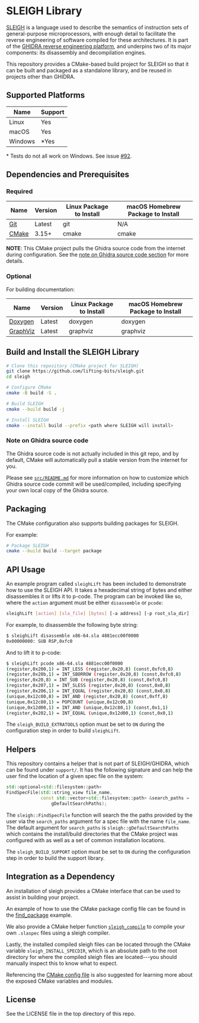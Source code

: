 # SLEIGH Library

[SLEIGH](https://ghidra.re/courses/languages/html/sleigh.html) is a language used to describe the semantics of instruction sets of general-purpose microprocessors, with enough detail to facilitate the reverse engineering of software compiled for these architectures. It is part of the [GHIDRA reverse engineering platform](https://github.com/NationalSecurityAgency/ghidra), and underpins two of its major components: its disassembly and decompilation engines.

This repository provides a CMake-based build project for SLEIGH so that it can be built and packaged as a standalone library, and be reused in projects other than GHIDRA.

## Supported Platforms

| Name | Support |
| ---- | ------- |
| Linux | Yes |
| macOS | Yes |
| Windows | *Yes |

\* Tests do not all work on Windows. See issue [#92](https://github.com/lifting-bits/sleigh/issues/92).

## Dependencies and Prerequisites

### Required

| Name | Version | Linux Package to Install | macOS Homebrew Package to Install |
| ---- | ------- | ------------------------ | --------------------------------- |
| [Git](https://git-scm.com/) | Latest | git | N/A |
| [CMake](https://cmake.org/) | 3.15+ | cmake | cmake |

**NOTE**: This CMake project pulls the Ghidra source code from the internet during configuration. See the [note on Ghidra source code section](#note-on-ghidra-source-code) for more details.

### Optional

For building documentation:

| Name | Version | Linux Package to Install | macOS Homebrew Package to Install |
| ---- | ------- | ------------------------ | --------------------------------- |
| [Doxygen](https://www.doxygen.nl/) | Latest | doxygen | doxygen |
| [GraphViz](https://graphviz.org/) | Latest | graphviz | graphviz |

## Build and Install the SLEIGH Library

```sh
# Clone this repository (CMake project for SLEIGH)
git clone https://github.com/lifting-bits/sleigh.git
cd sleigh

# Configure CMake
cmake -B build -S .

# Build SLEIGH
cmake --build build -j

# Install SLEIGH
cmake --install build --prefix <path where SLEIGH will install>
```

### Note on Ghidra source code

The Ghidra source code is not actually included in this git repo, and by default, CMake will automatically pull a stable version from the internet for you.

Please see [`src/README.md`](./src/README.md) for more information on how to customize which Ghidra source code commit will be used/compiled, including specifying your own local copy of the Ghidra source.

## Packaging

The CMake configuration also supports building packages for SLEIGH.

For example:

```sh
# Package SLEIGH
cmake --build build --target package
```

## API Usage

An example program called `sleighLift` has been included to demonstrate how to use the SLEIGH API. It takes a hexadecimal string of bytes and either disassembles it or lifts it to p-code. The program can be invoked like so, where the `action` argument must be either `disassemble` or `pcode`:

```sh
sleighLift [action] [sla_file] [bytes] [-a address] [-p root_sla_dir] [-s pspec_file]
```

For example, to disassemble the following byte string:

```sh
$ sleighLift disassemble x86-64.sla 4881ecc00f0000
0x00000000: SUB RSP,0xfc0
```

And to lift it to p-code:

```sh
$ sleighLift pcode x86-64.sla 4881ecc00f0000
(register,0x200,1) = INT_LESS (register,0x20,8) (const,0xfc0,8)
(register,0x20b,1) = INT_SBORROW (register,0x20,8) (const,0xfc0,8)
(register,0x20,8) = INT_SUB (register,0x20,8) (const,0xfc0,8)
(register,0x207,1) = INT_SLESS (register,0x20,8) (const,0x0,8)
(register,0x206,1) = INT_EQUAL (register,0x20,8) (const,0x0,8)
(unique,0x12c00,8) = INT_AND (register,0x20,8) (const,0xff,8)
(unique,0x12c80,1) = POPCOUNT (unique,0x12c00,8)
(unique,0x12d00,1) = INT_AND (unique,0x12c80,1) (const,0x1,1)
(register,0x202,1) = INT_EQUAL (unique,0x12d00,1) (const,0x0,1)
```

The `sleigh_BUILD_EXTRATOOLS` option must be set to `ON` during the configuration step in order to build `sleighLift`.

## Helpers

This repository contains a helper that is not part of SLEIGH/GHIDRA, which can be found under `support/`. It has the following signature and can help the user find the location of a given spec file on the system:

```c++
std::optional<std::filesystem::path>
FindSpecFile(std::string_view file_name,
             const std::vector<std::filesystem::path> &search_paths =
                 gDefaultSearchPaths);
```

The `sleigh::FindSpecFile` function will search the the paths provided by the user via the `search_paths` argument for a spec file with the name `file_name`. The default argument for `search_paths` is `sleigh::gDefaultSearchPaths` which contains the install/build directories that the CMake project was configured with as well as a set of common installation locations.

The `sleigh_BUILD_SUPPORT` option must be set to `ON` during the configuration step in order to build the support library.

## Integration as a Dependency

An installation of sleigh provides a CMake interface that can be used to assist in building your project.

An example of how to use the CMake package config file can be found in the [find_package](tests/find_package/CMakeLists.txt) example.

We also provide a CMake helper function [`sleigh_compile`](cmake/modules/sleighCompile.cmake) to compile your own `.slaspec` files using a sleigh compiler.

Lastly, the installed compiled sleigh files can be located through the CMake variable `sleigh_INSTALL_SPECDIR`, which is an absolute path to the root directory for where the compiled sleigh files are located---you should manually inspect this to know what to expect.

Referencing the [CMake config file](cmake/install-config.cmake.in) is also suggested for learning more about the exposed CMake variables and modules.

## License

See the LICENSE file in the top directory of this repo.
